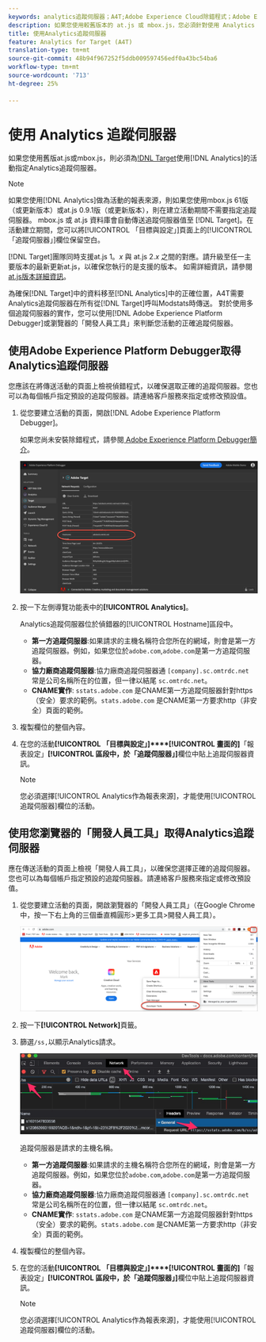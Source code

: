 ```yaml
---
keywords: analytics追蹤伺服器；A4T;Adobe Experience Cloud除錯程式；Adobe Experience Platform除錯程式；報告來源；開發人員工具
description: 如果您使用較舊版本的 at.js 或 mbox.js，您必須針對使用 Analytics for Target (A4T) 的活動指定分析追蹤伺服器。
title: 使用Analytics追蹤伺服器
feature: Analytics for Target (A4T)
translation-type: tm+mt
source-git-commit: 48b94f967252f5ddb009597456edf0a43bc54ba6
workflow-type: tm+mt
source-wordcount: '713'
ht-degree: 25%

---
```



# 使用 Analytics 追蹤伺服器

如果您使用舊版at.js或mbox.js，則必須為[!DNL Target](A4T)使用[!DNL Analytics]的活動指定Analytics追蹤伺服器。

>[!NOTE]
>
>如果您使用[!DNL Analytics]做為活動的報表來源，則如果您使用mbox.js 61版（或更新版本）或at.js 0.9.1版（或更新版本），則在建立活動期間不需要指定追蹤伺服器。 mbox.js 或 at.js 資料庫會自動傳送追蹤伺服器值至 [!DNL Target]。在活動建立期間，您可以將[!UICONTROL 「目標與設定」]頁面上的[!UICONTROL 「追蹤伺服器」]欄位保留空白。
>
>[!DNL Target]團隊同時支援at.js 1。*x* 與 at.js 2.*x* 之間的對應。請升級至任一主要版本的最新更新at.js，以確保您執行的是支援的版本。 如需詳細資訊，請參閱[at.js版本詳細資訊](/help/c-implementing-target/c-implementing-target-for-client-side-web/target-atjs-versions.md)。

為確保[!DNL Target]中的資料移至[!DNL Analytics]中的正確位置，A4T需要Analytics追蹤伺服器在所有從[!DNL Target]呼叫Modstats時傳送。 對於使用多個追蹤伺服器的實作，您可以使用[!DNL Adobe Experience Platform Debugger]或瀏覽器的「開發人員工具」來判斷您活動的正確追蹤伺服器。

## 使用Adobe Experience Platform Debugger取得Analytics追蹤伺服器

您應該在將傳送活動的頁面上檢視偵錯程式，以確保選取正確的追蹤伺服器。您也可以為每個帳戶指定預設的追蹤伺服器。請連絡客戶服務來指定或修改預設值。

1. 從您要建立活動的頁面，開啟[!DNL Adobe Experience Platform Debugger]。

   如果您尚未安裝除錯程式，請參閱[ Adobe Experience Platform Debugger簡介](https://experienceleague.adobe.com/docs/platform-learn/tutorials/data-ingestion/web-sdk/introduction-to-the-experience-platform-debugger.html)。

   ![](assets/Screen_DebuggerTrackServ.png)

1. 按一下左側導覽功能表中的&#x200B;**[!UICONTROL Analytics]**。

   Analytics追蹤伺服器位於偵錯器的[!UICONTROL Hostname]區段中。

   * **第一方追蹤伺服器**:如果請求的主機名稱符合您所在的網域，則會是第一方追蹤伺服器。例如，如果您位於`adobe.com`,`adobe.com`是第一方追蹤伺服器。
   * **協力廠商追蹤伺服器**:協力廠商追蹤伺服器通 `[company].sc.omtrdc.net` 常是公司名稱所在的位置，但一律以結尾 `sc.omtrdc.net`。
   * **CNAME實作**: `sstats.adobe.com` 是CNAME第一方追蹤伺服器針對https（安全）要求的範例。`stats.adobe.com` 是CNAME第一方要求http（非安全）頁面的範例。

1. 複製欄位的整個內容。

1. 在您的活動&#x200B;**[!UICONTROL 「目標與設定」]****[!UICONTROL 畫面的]**「報表設定」**[!UICONTROL 區段中，於「追蹤伺服器」]**&#x200B;欄位中貼上追蹤伺服器資訊。

   >[!NOTE]
   >
   >您必須選擇[!UICONTROL Analytics作為報表來源]，才能使用[!UICONTROL 追蹤伺服器]欄位的活動。

## 使用您瀏覽器的「開發人員工具」取得Analytics追蹤伺服器

應在傳送活動的頁面上檢視「開發人員工具」，以確保您選擇正確的追蹤伺服器。 您也可以為每個帳戶指定預設的追蹤伺服器。請連絡客戶服務來指定或修改預設值。

1. 從您要建立活動的頁面，開啟瀏覽器的「開發人員工具」（在Google Chrome中，按一下右上角的三個垂直橢圓形>更多工具>開發人員工具）。

   ![Chrome開發人員工具](/help/c-integrating-target-with-mac/a4t/assets/chrome-dev-tools.png)

1. 按一下&#x200B;**[!UICONTROL Network]**&#x200B;頁籤。

1. 篩選`/ss,`以顯示Analytics請求。

   ![含/ss搜尋的Chrome開發人員工具](/help/c-integrating-target-with-mac/a4t/assets/chrome-search.png)

   追蹤伺服器是請求的主機名稱。

   * **第一方追蹤伺服器**:如果請求的主機名稱符合您所在的網域，則會是第一方追蹤伺服器。例如，如果您位於`adobe.com`,`adobe.com`是第一方追蹤伺服器。
   * **協力廠商追蹤伺服器**:協力廠商追蹤伺服器通 `[company].sc.omtrdc.net` 常是公司名稱所在的位置，但一律以結尾 `sc.omtrdc.net`。
   * **CNAME實作**: `sstats.adobe.com` 是CNAME第一方追蹤伺服器針對https（安全）要求的範例。`stats.adobe.com` 是CNAME第一方要求http（非安全）頁面的範例。

1. 複製欄位的整個內容。

1. 在您的活動&#x200B;**[!UICONTROL 「目標與設定」]****[!UICONTROL 畫面的]**「報表設定」**[!UICONTROL 區段中，於「追蹤伺服器」]**&#x200B;欄位中貼上追蹤伺服器資訊。

   >[!NOTE]
   >
   >您必須選擇[!UICONTROL Analytics作為報表來源]，才能使用[!UICONTROL 追蹤伺服器]欄位的活動。

